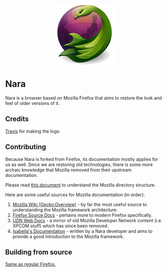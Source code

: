 <p align="center">
    <img src="browser/branding/official/content/about-logo.png" alt="Nara logo">
</p>

# Nara
Nara is a browser based on Mozilla Firefox that aims to restore the look and feel of older versions of it.

## Credits

[Travis](https://github.com/travy-patty) for making the logo

## Contributing

Because Nara is forked from Firefox, its documentation mostly applies for us as well. Since we are restoring old technologies, there is
some more archaic knowledge that Mozilla removed from their upstream documentation.

Please read [this document](https://firefox-source-docs.mozilla.org/contributing/directory_structure.html) to understand the Mozilla directory structure.

Here are some useful sources for Mozilla documentation (in order):

1. [Mozilla Wiki (Gecko:Overview)](https://wiki.mozilla.org/Gecko:Overview) - by far the most useful source to understanding the Mozilla framework architecture.
2. [Firefox Source Docs](https://firefox-source-docs.mozilla.org/) - pertains more to modern Firefox specifically.
3. [UDN Web Docs](https://udn.realityripple.com/) - a mirror of old Mozilla Developer Network content (i.e. XPCOM stuff) which has since been removed.
4. [Isabella's Documentation](https://kawapure.github.io/mozilla_simple_docs/) - written by a Nara developer and aims to provide a good introduction to the Mozilla framework.

## Building from source

[Same as regular Firefox.](https://firefox-source-docs.mozilla.org/contributing/contribution_quickref.html)